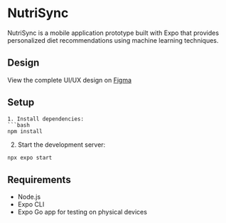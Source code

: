 # NutriSync

NutriSync is a mobile application prototype built with Expo that provides personalized diet recommendations using machine learning techniques.

## Design
View the complete UI/UX design on [Figma](https://www.figma.com/design/DAELeo3LQZjqKmPVlc74KN/Nutrisync?node-id=0-1&p=f&t=50UDTDUgOY1PPbW2-0)

## Setup
```
1. Install dependencies:
```bash
npm install
```

2. Start the development server:
```bash
npx expo start
```

## Requirements
- Node.js
- Expo CLI
- Expo Go app for testing on physical devices
